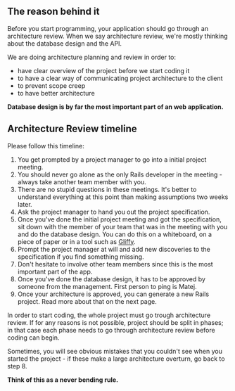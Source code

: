 ## The reason behind it

Before you start programming, your application should go through an architecture review.
When we say architecture review, we're mostly thinking about the database design and the API.

We are doing architecture planning and review in order to:

* have clear overview of the project before we start coding it
* to have a clear way of communicating project architecture to the client
* to prevent scope creep
* to have better architecture

**Database design is by far the most important part of an web application.**

## Architecture Review timeline

Please follow this timeline:

1. You get prompted by a project manager to go into a initial project meeting.
2. You should never go alone as the only Rails developer in the meeting - always take another team member with you.
3. There are no stupid questions in these meetings. It's better to understand everything at this point than making assumptions two weeks later.
4. Ask the project manager to hand you out the project specification.
5. Once you've done the initial project meeting and got the specification, sit down with the member of your team that was in the meeting with you and do the database design. You can do this on a whiteboard, on a piece of paper or in a tool such as [Gliffy](https://www.gliffy.com/).
6. Prompt the project manager at will and add new discoveries to the specification if you find something missing.
7. Don't hesitate to involve other team members since this is the most important part of the app.
8. Once you've done the database design, it has to be approved by someone from the management. First person to ping is Matej.
9. Once your architecture is approved, you can generate a new Rails project. Read more about that on the next page.

In order to start coding, the whole project must go trough architecture review.
If for any reasons is not possible, project should be split in phases; in that case each phase needs to go through architecture review before coding can begin.

Sometimes, you will see obvious mistakes that you couldn't see when you started the project - if these make a large architecture overturn, go back to step 8.

**Think of this as a never bending rule.**
